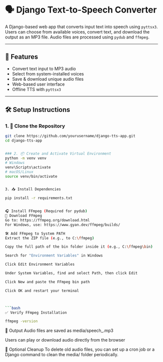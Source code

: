 # 🗣️ Django Text-to-Speech Converter

A Django-based web app that converts input text into speech using `pyttsx3`. Users can choose from available voices, convert text, and download the output as an MP3 file. Audio files are processed using `pydub` and `ffmpeg`.

---

## 🚀 Features

- Convert text input to MP3 audio
- Select from system-installed voices
- Save & download unique audio files
- Web-based user interface
- Offline TTS with `pyttsx3`

---

## 🛠️ Setup Instructions

### 1. 🔁 Clone the Repository

```bash
git clone https://github.com/yourusername/django-tts-app.git
cd django-tts-app


### 2. 📦 Create and Activate Virtual Environment
python -m venv venv
# Windows
venv\Scripts\activate
# macOS/Linux
source venv/bin/activate


3. 📥 Install Dependencies

pip install -r requirements.txt


🎧 Install FFmpeg (Required for pydub)
🔽 Download FFmpeg
Go to: https://ffmpeg.org/download.html
For Windows, use: https://www.gyan.dev/ffmpeg/builds/

🛠 Add FFmpeg to System PATH
Extract the ZIP file (e.g., to C:\ffmpeg)

Copy the full path of the bin folder inside it (e.g., C:\ffmpeg\bin)

Search for "Environment Variables" in Windows

Click Edit Environment Variables

Under System Variables, find and select Path, then click Edit

Click New and paste the FFmpeg bin path

Click OK and restart your terminal



```bash 
✅ Verify FFmpeg Installation

ffmpeg -version
```
📁 Output
Audio files are saved as media/speech_<timestamp>.mp3

Users can play or download audio directly from the browser

🧹 Optional Cleanup
To delete old audio files, you can set up a cron job or a Django command to clean the media/ folder periodically.



